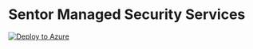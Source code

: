 # Sentor Managed Security Services
[![Deploy to Azure](https://aka.ms/deploytoazurebutton)](https://portal.azure.com/#create/Microsoft.Template/uri/https%3A%2F%2Fraw.githubusercontent.com%2FSentorSecurity%2Flighthouse-init%2Fmain%2FdelegatedResourceManagement.json)
